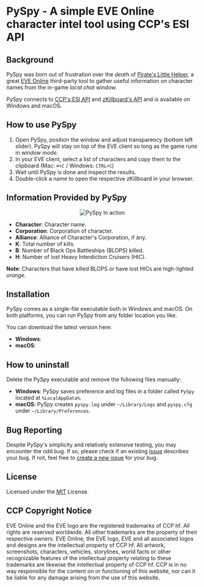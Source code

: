 # PySpy - A simple EVE Online character intel tool using CCP's ESI API

## Background

PySpy was born out of frustration over the *death* of [Pirate's Little Helper](http://eve-plh.com/#/home),
a great [EVE Online](https://www.eveonline.com/) third-party tool to gather useful information on character names from the in-game *local chat* window.

PySpy connects to [CCP's ESI API](https://esi.evetech.net/ui/) and
[zKillboard's API](https://github.com/zKillboard/zKillboard/wiki) and is available on Windows and macOS.

## How to use PySpy

1. Open PySpy, position the window and adjust transparency (bottom left slider). PySpy will stay on top of the EVE client so long as the game runs in *window mode*.
2. In your EVE client, select a list of characters and copy them to the clipboard (Mac: `⌘+C` / Windows: `CTRL+C`)
3. Wait until PySpy is done and inspect the results.
4. Double-click a name to open the respective zKillboard in your browser.

## Information Provided by PySpy

<p align="center">
  <img alt="PySpy in action" src="https://github.com/WhiteRusssian/PySpy/blob/master/assets/pyspy_screenshot.png">
</p>

* **Character**: Character name.
* **Corporation**: Corporation of character.
* **Alliance**: Alliance of Character's Corporation, if any.
* **K**: Total number of kills.
* **B**: Number of Black Ops Battleships (BLOPS) killed.
* **H**: Number of lost Heavy Interdiction Cruisers (HIC).

**Note**: Characters that have killed BLOPS or have lost HICs are high-lighted *orange*.

## Installation

PySpy comes as a single-file executable both in Windows and macOS. On both platforms, you can run PySpy from any folder location you like.

You can download the latest version here:
* **Windows**:
* **macOS**:

## How to uninstall

Delete the PySpy executable and remove the following files manually:

* **Windows**: PySpy saves preference and log files in a folder called  `PySpy` located at `%LocalAppData%`.
* **macOS**: PySpy creates `pyspy.log` under `~/Library/Logs` and `pyspy.cfg` under `~/Library/Preferences`.

## Bug Reporting

Despite PySpy's simplicity and relatively extensive testing, you may encounter the odd bug. If so, please check if an existing [issue](https://github.com/WhiteRusssian/PySpy/issues) describes your bug. If not, feel free to [create a new issue](https://github.com/WhiteRusssian/PySpy/issues/new?template=bug_report.md) for your bug.

## License

Licensed under the [MIT](LICENSE.txt) License.

## CCP Copyright Notice

EVE Online and the EVE logo are the registered trademarks of CCP hf. All rights are reserved worldwide. All other trademarks are the property of their respective owners. EVE Online, the EVE logo, EVE and all associated logos and designs are the intellectual property of CCP hf. All artwork, screenshots, characters, vehicles, storylines, world facts or other recognizable features of the intellectual property relating to these trademarks are likewise the intellectual property of CCP hf. CCP is in no way responsible for the content on or functioning of this website, nor can it be liable for any damage arising from the use of this website.